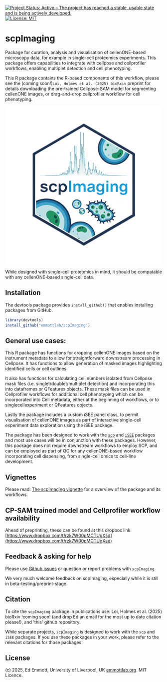 [![Project Status: Active – The project has reached a stable, usable state and is being actively developed.](https://www.repostatus.org/badges/latest/active.svg)](https://www.repostatus.org/#active)
[![License: MIT](https://img.shields.io/badge/License-MIT-yellow.svg)](https://opensource.org/licenses/MIT)


# scpImaging
Package for curation, analysis and visualisation of cellenONE-based microscopy data, for example in single-cell proteomics experiments. This package offers capabilities to integrate with cellpose and cellprofiler workflows, enabling multiplet detection and cell phenotyping.

This R package contains the R-based components of this workflow, please see the (coming soon!)`Loi, Holmes et al. (2025) bioRxiv` preprint for details downloading the pre-trained Cellpose-SAM model for segmenting cellenONE images, or drag-and-drop cellprofiler workflow for cell phenotyping.

![scpImaging Hex Sticker](https://github.com/emmottlab/scpImaging/blob/main/sticker/scpImaging_HexSticker.png)

While designed with single-cell proteomics in mind, it should be compatable with any cellenONE-based single-cell data.

## Installation
The devtools package provides `install_github()` that enables installing packages from GitHub.

```r
library(devtools)
install_github("emmottlab/scpImaging")
```

## General use cases:
This R package has functions for cropping cellenONE images based on the instrument metadata to allow for straightforward downstream processing in Cellpose. It has functions to allow generation of masked images highlighting identified cells or cell outlines.

It also has functions for calculating cell numbers isolated from Cellpose mask files (i.e. singlet/doublet/multiplet detection) and incorporating this into dataframes or QFeatures objects. These mask files can be used in Cellprofiler workflows for additional cell phenotyping which can be incorporated into Cell metadata, either at the beginning of workflows, or to singlecellexperiment or QFeatures objects.

Lastly the package includes a custom iSEE panel class, to permit visualisation of cellenONE images as part of interactive single-cell experiment data exploration using the iSEE package.

The package has been designed to work with the [`scp`](https://www.bioconductor.org/packages/release/bioc/html/scp.html) and [`iSEE`](https://bioconductor.org/packages/release/bioc/html/iSEE.html) packages and most use cases will be in conjunction with these packages. However, this package does not require downstream workflows to employ SCP, and can be employed as part of QC for any cellenONE-based workflow incorporating cell dispensing, from single-cell omics to cell-line development. 

## Vignettes
Please read: [The scpImaging vignette](https://emmottlab.github.io/scpImaging/scpImaging.html) for a overview of the package and its workflows.

## CP-SAM trained model and Cellprofiler workflow availability
Ahead of preprinting, these can be found at this dropbox link: [https://www.dropbox.com/t/rzk7W00pMCTUgXsd](https://www.dropbox.com/t/rzk7W00pMCTUgXsd)

## Feedback & asking for help
Please use [Github
issues](https://github.com/emmottlab/scpImaging/issues) or
question or report problems with `scpImaging`. 

We very much welcome feedback on scpImaging, especially while it is still in beta-testing/preprint-stage.

## Citation
To cite the `scpImaging` package in publications use:
Loi, Holmes et al. (2025) bioRxiv !coming soon! (and drop Ed an email for the most up to date citation please!), and 'this' github repository.

While separate projects, `scpImaging` is designed to work with the `scp` and `iSEE` packages. If you use these packages in your work, please refer to the relevant citations for those packages.

## License
(c) 2025, Ed Emmott, University of Liverpool, UK [emmottlab.org](https://emmottlab.org). MIT Licence.





